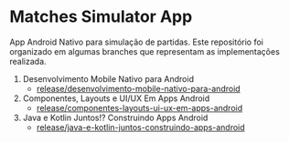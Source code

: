 # Matches Simulator App

App Android Nativo para simulação de partidas. Este repositório foi organizado em algumas branches que representam as implementações realizada.

1. Desenvolvimento Mobile Nativo para Android
    - [release/desenvolvimento-mobile-nativo-para-android](https://github.com/robsonpa/matches-simulator-app/tree/release/desenvolvimento-mobile-nativo-para-android)
2. Componentes, Layouts e UI/UX Em Apps Android
    - [release/componentes-layouts-ui-ux-em-apps-android](https://github.com/robsonpa/matches-simulator-app/tree/release/componentes-layouts-ui-ux-em-apps-android)
3. Java e Kotlin Juntos!? Construindo Apps Android
    - [release/java-e-kotlin-juntos-construindo-apps-android](https://github.com/robsonpa/matches-simulator-app/tree/release/java-e-kotlin-juntos-construindo-apps-android)
